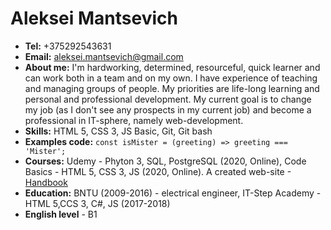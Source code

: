 # Aleksei Mantsevich
* **Tel:** +375292543631
* **Email:** aleksei.mantsevich@gmail.com
* **About me:** I'm hardworking, determined, resourceful, quick learner and can work both in a team and on my own. I have experience of teaching and managing groups of people. My priorities are life-long learning and personal and professional development. My current goal is to change my job (as I don't see any prospects in my current job) and become a professional in IT-sphere, namely web-development.
* **Skills:** HTML 5, CSS 3, JS Basic, Git, Git bash
* **Examples code:** `const isMister = (greeting) => greeting === 'Mister';`
* **Courses:** Udemy - Phyton 3, SQL, PostgreSQL (2020, Online), Code Basics - HTML 5, CSS 3, JS (2020, Online). A created web-site -[Handbook](http://spravochnik.mozello.com/)
* **Education:** BNTU (2009-2016) - electrical engineer, IT-Step Academy - HTML 5,CCS 3, C#, JS (2017-2018)
* **English level** - B1
